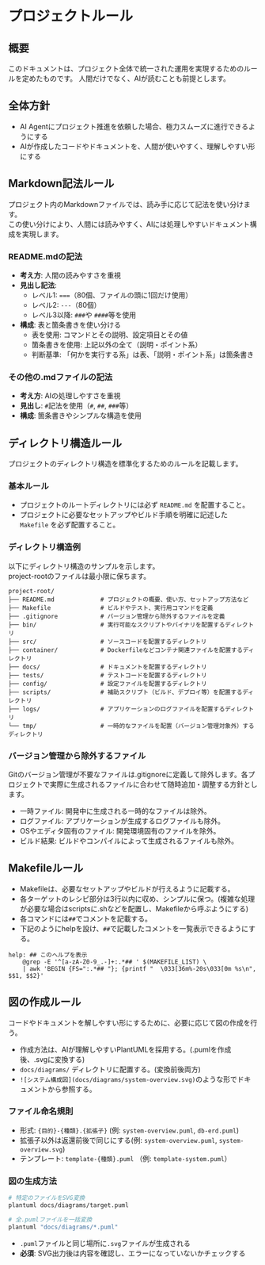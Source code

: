 # プロジェクトルール

## 概要

このドキュメントは、プロジェクト全体で統一された運用を実現するためのルールを定めたものです。
人間だけでなく、AIが読むことも前提とします。

## 全体方針

- AI Agentにプロジェクト推進を依頼した場合、極力スムーズに進行できるようにする
- AIが作成したコードやドキュメントを、人間が使いやすく、理解しやすい形にする

## Markdown記法ルール

プロジェクト内のMarkdownファイルでは、読み手に応じて記法を使い分けます。  
この使い分けにより、人間には読みやすく、AIには処理しやすいドキュメント構成を実現します。

### README.mdの記法
- **考え方**: 人間の読みやすさを重視
- **見出し記法**: 
  - レベル1: `===`（80個、ファイルの頭に1回だけ使用）
  - レベル2: `---`（80個）
  - レベル3以降: `###`や `####`等を使用
- **構成**: 表と箇条書きを使い分ける
  - 表を使用: コマンドとその説明、設定項目とその値
  - 箇条書きを使用: 上記以外の全て（説明・ポイント系）
  - 判断基準: 「何かを実行する系」は表、「説明・ポイント系」は箇条書き

### その他の.mdファイルの記法
- **考え方**: AIの処理しやすさを重視
- **見出し**: `#`記法を使用（`#`, `##`, `###`等）
- **構成**: 箇条書きやシンプルな構造を使用


## ディレクトリ構造ルール

プロジェクトのディレクトリ構造を標準化するためのルールを記載します。

### 基本ルール

* プロジェクトのルートディレクトリには必ず `README.md` を配置すること。
* プロジェクトに必要なセットアップやビルド手順を明確に記述した `Makefile` を必ず配置すること。

### ディレクトリ構造例

以下にディレクトリ構造のサンプルを示します。  
project-rootのファイルは最小限に保ちます。

```
project-root/
├── README.md             # プロジェクトの概要、使い方、セットアップ方法など
├── Makefile              # ビルドやテスト、実行用コマンドを定義
├── .gitignore            # バージョン管理から除外するファイルを定義
├── bin/                  # 実行可能なスクリプトやバイナリを配置するディレクトリ
├── src/                  # ソースコードを配置するディレクトリ
├── container/            # Dockerfileなどコンテナ関連ファイルを配置するディレクトリ
├── docs/                 # ドキュメントを配置するディレクトリ
├── tests/                # テストコードを配置するディレクトリ
├── config/               # 設定ファイルを配置するディレクトリ
├── scripts/              # 補助スクリプト（ビルド、デプロイ等）を配置するディレクトリ
├── logs/                 # アプリケーションのログファイルを配置するディレクトリ
└── tmp/                  # 一時的なファイルを配置（バージョン管理対象外）するディレクトリ
```

### バージョン管理から除外するファイル

Gitのバージョン管理が不要なファイルは.gitignoreに定義して除外します。各プロジェクトで実際に生成されるファイルに合わせて随時追加・調整する方針とします。

- 一時ファイル: 開発中に生成される一時的なファイルは除外。
- ログファイル: アプリケーションが生成するログファイルも除外。
- OSやエディタ固有のファイル: 開発環境固有のファイルを除外。
- ビルド結果: ビルドやコンパイルによって生成されるファイルも除外。


## Makefileルール

- Makefileは、必要なセットアップやビルドが行えるように記載する。
- 各ターゲットのレシピ部分は3行以内に収め、シンプルに保つ。(複雑な処理が必要な場合はscriptsに.shなどを配置し、Makefileから呼ぶようにする)
- 各コマンドには`##`でコメントを記載する。
- 下記のようにhelpを設け、`##`で記載したコメントを一覧表示できるようにする。

```
help: ## このヘルプを表示
	@grep -E '^[a-zA-Z0-9_.-]+:.*## ' $(MAKEFILE_LIST) \
	| awk 'BEGIN {FS=":.*## "}; {printf "  \033[36m%-20s\033[0m %s\n", $$1, $$2}'
```

## 図の作成ルール

コードやドキュメントを解しやすい形にするために、必要に応じて図の作成を行う。  

- 作成方法は、AIが理解しやすいPlantUMLを採用する。(.pumlを作成後、.svgに変換する)
- `docs/diagrams/` ディレクトリに配置する。(変換前後両方)
- `![システム構成図](docs/diagrams/system-overview.svg)`のような形でドキュメントから参照する。

### ファイル命名規則

- 形式: `{目的}-{種類}.{拡張子}` (例: `system-overview.puml`, `db-erd.puml`)
- 拡張子以外は返還前後で同じにする(例: `system-overview.puml`, `system-overview.svg`)
- テンプレート: `template-{種類}.puml` （例: `template-system.puml`）

### 図の生成方法

```bash
# 特定のファイルをSVG変換
plantuml docs/diagrams/target.puml

# 全.pumlファイルを一括変換
plantuml "docs/diagrams/*.puml"
```

- `.puml`ファイルと同じ場所に`.svg`ファイルが生成される
- **必須**: SVG出力後は内容を確認し、エラーになっていないかチェックする

